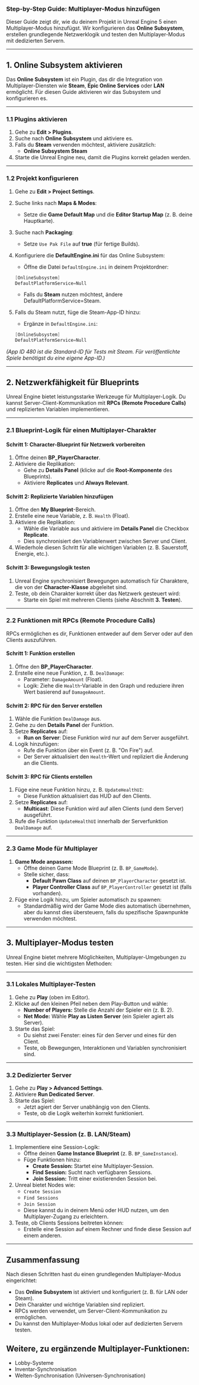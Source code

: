 ### **Step-by-Step Guide: Multiplayer-Modus hinzufügen**

Dieser Guide zeigt dir, wie du deinem Projekt in Unreal Engine 5 einen Multiplayer-Modus hinzufügst. Wir konfigurieren das **Online Subsystem**, erstellen grundlegende Netzwerklogik und testen den Multiplayer-Modus mit dedizierten Servern.

---

## **1. Online Subsystem aktivieren**

Das **Online Subsystem** ist ein Plugin, das dir die Integration von Multiplayer-Diensten wie **Steam**, **Epic Online Services** oder **LAN** ermöglicht. Für diesen Guide aktivieren wir das Subsystem und konfigurieren es.

---

### **1.1 Plugins aktivieren**

1. Gehe zu **Edit > Plugins**.
2. Suche nach **Online Subsystem** und aktiviere es.
3. Falls du **Steam** verwenden möchtest, aktiviere zusätzlich:
    - **Online Subsystem Steam**
4. Starte die Unreal Engine neu, damit die Plugins korrekt geladen werden.

---

### **1.2 Projekt konfigurieren**

1. Gehe zu **Edit > Project Settings**.
    
2. Suche links nach **Maps & Modes**:
    
    - Setze die **Game Default Map** und die **Editor Startup Map** (z. B. deine Hauptkarte).
3. Suche nach **Packaging**:
    
    - Setze `Use Pak File` auf **true** (für fertige Builds).
4. Konfiguriere die **DefaultEngine.ini** für das Online Subsystem: 	    
	- Öffne die Datei `DefaultEngine.ini` in deinem Projektordner:
	```csharp 
	[OnlineSubsystem]
	DefaultPlatformService=Null 
	```
	- Falls du **Steam** nutzen möchtest, ändere DefaultPlatformService=Steam.
5. Falls du Steam nutzt, füge die Steam-App-ID hinzu:
    
    - Ergänze in `DefaultEngine.ini`:
	```csharp 
	[OnlineSubsystem]
	DefaultPlatformService=Null 
	```
_(App ID 480 ist die Standard-ID für Tests mit Steam. Für veröffentlichte Spiele benötigst du eine eigene App-ID.)_

---

## **2. Netzwerkfähigkeit für Blueprints**

Unreal Engine bietet leistungsstarke Werkzeuge für Multiplayer-Logik. Du kannst Server-Client-Kommunikation mit **RPCs (Remote Procedure Calls)** und replizierten Variablen implementieren.

---

### **2.1 Blueprint-Logik für einen Multiplayer-Charakter**

#### **Schritt 1: Character-Blueprint für Netzwerk vorbereiten**

1. Öffne deinen **BP_PlayerCharacter**.
2. Aktiviere die Replikation:
    - Gehe zu **Details Panel** (klicke auf die **Root-Komponente** des Blueprints).
    - Aktiviere **Replicates** und **Always Relevant**.

#### **Schritt 2: Replizierte Variablen hinzufügen**

1. Öffne den **My Blueprint**-Bereich.
2. Erstelle eine neue Variable, z. B. `Health` (Float).
3. Aktiviere die Replikation:
    - Wähle die Variable aus und aktiviere im **Details Panel** die Checkbox **Replicate**.
    - Dies synchronisiert den Variablenwert zwischen Server und Client.
4. Wiederhole diesen Schritt für alle wichtigen Variablen (z. B. Sauerstoff, Energie, etc.).

#### **Schritt 3: Bewegungslogik testen**

1. Unreal Engine synchronisiert Bewegungen automatisch für Charaktere, die von der **Character-Klasse** abgeleitet sind.
2. Teste, ob dein Charakter korrekt über das Netzwerk gesteuert wird:
    - Starte ein Spiel mit mehreren Clients (siehe Abschnitt **3. Testen**).

---

### **2.2 Funktionen mit RPCs (Remote Procedure Calls)**

RPCs ermöglichen es dir, Funktionen entweder auf dem Server oder auf den Clients auszuführen.

#### **Schritt 1: Funktion erstellen**

1. Öffne den **BP_PlayerCharacter**.
2. Erstelle eine neue Funktion, z. B. `DealDamage`:
    - Parameter: `DamageAmount` (Float).
    - Logik: Ziehe die `Health`-Variable in den Graph und reduziere ihren Wert basierend auf `DamageAmount`.

#### **Schritt 2: RPC für den Server erstellen**

1. Wähle die Funktion `DealDamage` aus.
2. Gehe zu den **Details Panel** der Funktion.
3. Setze **Replicates** auf:
    - **Run on Server**: Diese Funktion wird nur auf dem Server ausgeführt.
4. Logik hinzufügen:
    - Rufe die Funktion über ein Event (z. B. "On Fire") auf.
    - Der Server aktualisiert den `Health`-Wert und repliziert die Änderung an die Clients.

#### **Schritt 3: RPC für Clients erstellen**

1. Füge eine neue Funktion hinzu, z. B. `UpdateHealthUI`:
    - Diese Funktion aktualisiert das HUD auf den Clients.
2. Setze **Replicates** auf:
    - **Multicast**: Diese Funktion wird auf allen Clients (und dem Server) ausgeführt.
3. Rufe die Funktion `UpdateHealthUI` innerhalb der Serverfunktion `DealDamage` auf.

---

### **2.3 Game Mode für Multiplayer**

1. **Game Mode anpassen:**
    - Öffne deinen Game Mode Blueprint (z. B. `BP_GameMode`).
    - Stelle sicher, dass:
        - **Default Pawn Class** auf deinen `BP_PlayerCharacter` gesetzt ist.
        - **Player Controller Class** auf `BP_PlayerController` gesetzt ist (falls vorhanden).
2. Füge eine Logik hinzu, um Spieler automatisch zu spawnen:
    - Standardmäßig wird der Game Mode dies automatisch übernehmen, aber du kannst dies übersteuern, falls du spezifische Spawnpunkte verwenden möchtest.

---

## **3. Multiplayer-Modus testen**

Unreal Engine bietet mehrere Möglichkeiten, Multiplayer-Umgebungen zu testen. Hier sind die wichtigsten Methoden:

---

### **3.1 Lokales Multiplayer-Testen**

1. Gehe zu **Play** (oben im Editor).
2. Klicke auf den kleinen Pfeil neben dem Play-Button und wähle:
    - **Number of Players:** Stelle die Anzahl der Spieler ein (z. B. 2).
    - **Net Mode:** Wähle **Play as Listen Server** (ein Spieler agiert als Server).
3. Starte das Spiel:
    - Du siehst zwei Fenster: eines für den Server und eines für den Client.
    - Teste, ob Bewegungen, Interaktionen und Variablen synchronisiert sind.

---

### **3.2 Dedizierter Server**

1. Gehe zu **Play > Advanced Settings**.
2. Aktiviere **Run Dedicated Server**.
3. Starte das Spiel:
    - Jetzt agiert der Server unabhängig von den Clients.
    - Teste, ob die Logik weiterhin korrekt funktioniert.

---

### **3.3 Multiplayer-Session (z. B. LAN/Steam)**

1. Implementiere eine Session-Logik:
    - Öffne deinen **Game Instance Blueprint** (z. B. `BP_GameInstance`).
    - Füge Funktionen hinzu:
        - **Create Session:** Startet eine Multiplayer-Session.
        - **Find Session:** Sucht nach verfügbaren Sessions.
        - **Join Session:** Tritt einer existierenden Session bei.
2. Unreal bietet Nodes wie:
    - `Create Session`
    - `Find Sessions`
    - `Join Session`
    - Diese kannst du in deinem Menü oder HUD nutzen, um den Multiplayer-Zugang zu erleichtern.
3. Teste, ob Clients Sessions beitreten können:
    - Erstelle eine Session auf einem Rechner und finde diese Session auf einem anderen.

---

## **Zusammenfassung**

Nach diesen Schritten hast du einen grundlegenden Multiplayer-Modus eingerichtet:

- Das **Online Subsystem** ist aktiviert und konfiguriert (z. B. für LAN oder Steam).
- Dein Charakter und wichtige Variablen sind repliziert.
- RPCs werden verwendet, um Server-Client-Kommunikation zu ermöglichen.
- Du kannst den Multiplayer-Modus lokal oder auf dedizierten Servern testen.

## Weitere, zu ergänzende Multiplayer-Funktionen:
- Lobby-Systeme
- Inventar-Synchronisation
- Welten-Synchronisation (Universen-Synchronisation)